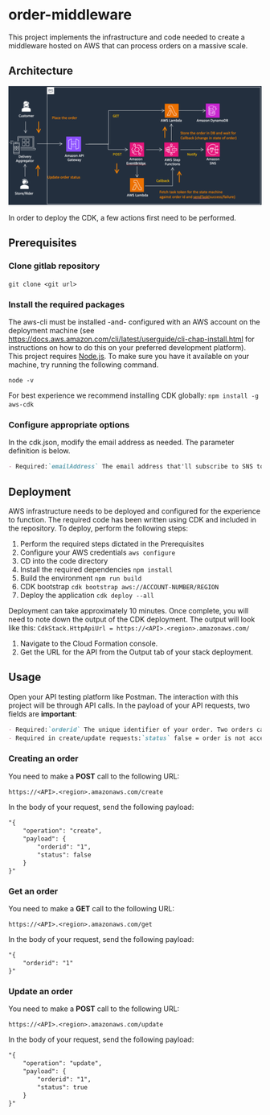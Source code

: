 # order-middleware
This project implements the infrastructure and code needed to create a middleware hosted on AWS that can process orders on a massive scale. 
## Architecture
![Alt text](./architecture.png?raw=true "Architecture")

In order to deploy the CDK, a few actions first need to be performed.
## Prerequisites
### Clone gitlab repository 
`git clone <git url>`

### Install the required packages
The aws-cli must be installed -and- configured with an AWS account on the deployment machine (see https://docs.aws.amazon.com/cli/latest/userguide/cli-chap-install.html for instructions on how to do this on your preferred development platform).
This project requires [Node.js](http://nodejs.org/). To make sure you have it available on your machine, try running the following command.

```shell
node -v
```

For best experience we recommend installing CDK globally: `npm install -g aws-cdk`

### Configure appropriate options
In the cdk.json, modify the email address as needed. The parameter definition is below.

```markdown
- Required:`emailAddress` The email address that'll subscribe to SNS topic on which the order status is updated.
```
## Deployment
AWS infrastructure needs to be deployed and configured for the experience to function. The required code has been written using CDK and included in the repository. To deploy, perform the following steps:

1. Perform the required steps dictated in the Prerequisites
2. Configure your AWS credentials `aws configure`
3. CD into the code directory
4. Install the required dependencies `npm install`
5. Build the environment `npm run build`
5. CDK bootstrap `cdk bootstrap aws://ACCOUNT-NUMBER/REGION`
6. Deploy the application `cdk deploy --all`

Deployment can take approximately 10 minutes. Once complete, you will need to note down the output of the CDK deployment. The output will look like this: 
`CdkStack.HttpApiUrl = https://<API>.<region>.amazonaws.com/`

1. Navigate to the Cloud Formation console.
2. Get the URL for the API from the Output tab of your stack deployment.

## Usage
Open your API testing platform like Postman. The interaction with this project will be through API calls. In the payload of your API requests, two fields are **important**:
```markdown
- Required:`orderid` The unique identifier of your order. Two orders cannot have the same orderid
- Required in create/update requests:`status` false = order is not accepted, true = order is accepted
```

### Creating an order
You need to make a **POST** call to the following URL:
```shell
https://<API>.<region>.amazonaws.com/create
```
In the body of your request, send the following payload:
```shell
"{
    "operation": "create",
    "payload": {
        "orderid": "1",
        "status": false
    }
}"
```
### Get an order
You need to make a **GET** call to the following URL:
```shell
https://<API>.<region>.amazonaws.com/get
```
In the body of your request, send the following payload:
```shell
"{
    "orderid": "1"
}"
```
### Update an order
You need to make a **POST** call to the following URL:
```shell
https://<API>.<region>.amazonaws.com/update
```
In the body of your request, send the following payload:
```shell
"{
    "operation": "update",
    "payload": {
        "orderid": "1",
        "status": true
    }
}"
```